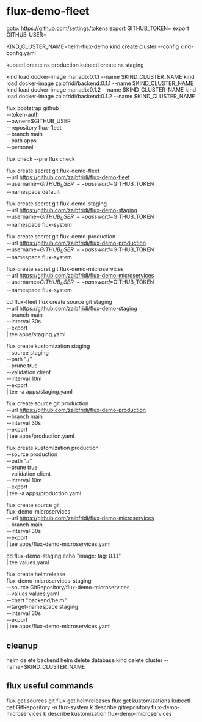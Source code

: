 # flux-demo-fleet

goto: https://github.com/settings/tokens
export GITHUB_TOKEN=<your-token>
export GITHUB_USER=<your-username>

KIND_CLUSTER_NAME=helm-flux-demo
kind create cluster --config kind-config.yaml

kubectl create ns production
kubectl create ns staging

kind load docker-image mariadb:0.1.1 --name $KIND_CLUSTER_NAME
kind load docker-image zaibfridi/backend:0.1.1 --name $KIND_CLUSTER_NAME
kind load docker-image mariadb:0.1.2 --name $KIND_CLUSTER_NAME
kind load docker-image zaibfridi/backend:0.1.2 --name $KIND_CLUSTER_NAME


flux bootstrap github \
    --token-auth \
    --owner=$GITHUB_USER \
    --repository flux-fleet \
    --branch main \
    --path apps \
    --personal

flux check --pre
flux check

flux create secret git flux-demo-fleet \
    --url https://github.com/zaibfridi/flux-demo-fleet \
    --username=$GITHUB_USER \
    --password=$GITHUB_TOKEN \
    --namespace default

flux create secret git flux-demo-staging \
    --url https://github.com/zaibfridi/flux-demo-staging \
    --username=$GITHUB_USER \
    --password=$GITHUB_TOKEN \
    --namespace flux-system

flux create secret git flux-demo-production \
    --url https://github.com/zaibfridi/flux-demo-production \
    --username=$GITHUB_USER \
    --password=$GITHUB_TOKEN \
    --namespace flux-system

flux create secret git flux-demo-microservices \
    --url https://github.com/zaibfridi/flux-demo-microservices \
    --username=$GITHUB_USER \
    --password=$GITHUB_TOKEN \
    --namespace flux-system

cd flux-fleet
flux create source git staging \
    --url https://github.com/zaibfridi/flux-demo-staging \
    --branch main \
    --interval 30s \
    --export \
    | tee apps/staging.yaml

flux create kustomization staging \
    --source staging \
    --path "./" \
    --prune true \
    --validation client \
    --interval 10m \
    --export \
    | tee -a apps/staging.yaml

flux create source git production \
    --url https://github.com/zaibfridi/flux-demo-production \
    --branch main \
    --interval 30s \
    --export \
    | tee apps/production.yaml

flux create kustomization production \
    --source production \
    --path "./" \
    --prune true \
    --validation client \
    --interval 10m \
    --export \
    | tee -a apps/production.yaml

flux create source git \
    flux-demo-microservices \
    --url https://github.com/zaibfridi/flux-demo-microservices \
    --branch main \
    --interval 30s \
    --export \
    | tee apps/flux-demo-microservices.yaml

cd flux-demo-staging
echo "image:
    tag: 0.1.1" \
    | tee values.yaml


flux create helmrelease \
    flux-demo-microservices-staging \
    --source GitRepository/flux-demo-microservices \
    --values values.yaml \
    --chart "backend/helm" \
    --target-namespace staging \
    --interval 30s \
    --export \
    | tee apps/flux-demo-microservices.yaml

cleanup
-------
helm delete backend
helm delete database
kind delete cluster --name=$KIND_CLUSTER_NAME



flux useful commands
---------------------
flux get sources git
flux get helmreleases
flux get kustomizations
kubectl get GitRepository -n flux-system
k describe gitrepository flux-demo-microservices
k describe kustomization flux-demo-microservices

